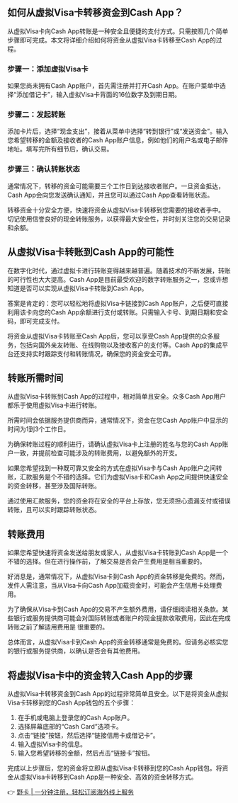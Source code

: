 ## 如何从虚拟Visa卡转移资金到Cash App？

从虚拟Visa卡向Cash App转账是一种安全且便捷的支付方式。只需按照几个简单步骤即可完成。本文将详细介绍如何将资金从虚拟Visa卡转移至Cash App的过程。

### 步骤一：添加虚拟Visa卡

如果您尚未拥有Cash App账户，首先需注册并打开Cash App。在账户菜单中选择“添加借记卡”，输入虚拟Visa卡背面的16位数字及到期日期。

### 步骤二：发起转账

添加卡片后，选择“现金支出”，接着从菜单中选择“转到银行”或“发送资金”。输入您希望转移的金额及接收者的Cash App账户信息，例如他们的用户名或电子邮件地址。填写完所有细节后，确认交易。

### 步骤三：确认转账状态

通常情况下，转移的资金可能需要三个工作日到达接收者账户。一旦资金抵达，Cash App会向您发送确认通知，并且您可以通过Cash App查看转账状态。

转移资金十分安全方便，快速将资金从虚拟Visa卡转移到您需要的接收者手中。切记使用信誉良好的现金转账服务，以获得最大安全性，并时刻关注您的交易记录和余额。

## 从虚拟Visa卡转账到Cash App的可能性

在数字化时代，通过虚拟卡进行转账变得越来越普遍。随着技术的不断发展，转账的可行性也大大提高。Cash App是目前最受欢迎的数字转账服务之一，您或许想知道是否可以实现从虚拟Visa卡转账到Cash App。

答案是肯定的：您可以轻松地将虚拟Visa卡链接到Cash App账户，之后便可直接利用该卡向您的Cash App余额进行支付或转账。只需输入卡号、到期日期和安全码，即可完成支付。

将资金从虚拟Visa卡转账至Cash App后，您可以享受Cash App提供的众多服务，包括向国外亲友转账、在线购物以及接收客户的支付等。Cash App的集成平台还支持实时跟踪支付和转账情况，确保您的资金安全可靠。

## 转账所需时间

从虚拟Visa卡转账到Cash App的过程中，相对简单且安全。众多Cash App用户都乐于使用虚拟Visa卡进行转账。

所需时间会依据服务提供商而异，通常情况下，资金在您Cash App账户中显示的时间为1到3个工作日。

为确保转账过程的顺利进行，请确认虚拟Visa卡上注册的姓名与您的Cash App账户一致，并提前检查可能涉及的转账费用，以避免额外的开支。

如果您希望找到一种既可靠又安全的方式在虚拟Visa卡与Cash App账户之间转账，汇款服务是个不错的选择。它们为虚拟Visa卡和Cash App之间提供快速安全的资金转移，甚至涉及国际转账。

通过使用汇款服务，您的资金将在安全的平台上存放，您无须担心遗漏支付或错误转账，且可以实时跟踪转账状态。

## 转账费用

如果您希望快速将资金发送给朋友或家人，从虚拟Visa卡转账到Cash App是一个不错的选择。但在进行操作前，了解交易是否会产生费用是相当重要的。

好消息是，通常情况下，从虚拟Visa卡到Cash App的资金转移是免费的。然而，发件人需注意，当从Visa卡向Cash App加载资金时，可能会产生信用卡处理费用。

为了确保从Visa卡到Cash App的交易不产生额外费用，请仔细阅读相关条款。某些银行或服务提供商可能会对国际转账或者账户的现金提款收取费用，因此在完成转账之前了解适用费用是 很重要的。

总体而言，从虚拟Visa卡到Cash App的资金转移通常是免费的。但请务必核实您的银行或服务提供商，以确认是否会有其他费用。

## 将虚拟Visa卡中的资金转入Cash App的步骤

从虚拟Visa卡转移资金到Cash App的过程非常简单且安全。以下是将资金从虚拟Visa卡转移到您的Cash App钱包的五个步骤：

1. 在手机或电脑上登录您的Cash App账户。
2. 选择屏幕底部的“Cash Card”选项卡。
3. 点击“链接”按钮，然后选择“链接信用卡或借记卡”。
4. 输入虚拟Visa卡的信息。
5. 输入您希望转移的金额，然后点击“链接卡”按钮。

完成以上步骤后，您的资金将立即从虚拟Visa卡转移到您的Cash App钱包。将资金从虚拟Visa卡转移到Cash App是一种安全、高效的资金转移方式。

👉 [野卡 | 一分钟注册，轻松订阅海外线上服务](https://bit.ly/bewildcard)